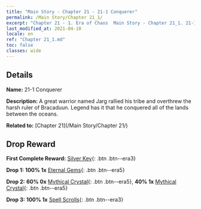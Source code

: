 ```yaml
---
title: "Main Story - Chapter 21 - 21-1 Conquerer"
permalink: /Main Story/Chapter 21_1/
excerpt: "Chapter 21 - 1. Era of Chaos  Main Story - Chapter 21_1. 21-1 Conquerer"
last_modified_at: 2021-04-10
locale: en
ref: "Chapter 21_1.md"
toc: false
classes: wide
---
```


## Details

 **Name:** 21-1 Conquerer

 **Description:** A great warrior named Jarg rallied his tribe and overthrew the harsh ruler of Bracaduun. Legend has it that he conquered all of the lands between the oceans.

 **Related to:** [Chapter 21](/Main Story/Chapter 21/)

## Drop Reward

 **First Complete Reward:** [Silver Key](/Items/con_693/){: .btn .btn--era3}

 **Drop 1:** **100% 1x** [Eternal Gems](/Items/mat_72/){: .btn .btn--era5}

 **Drop 2:** **60% 0x** [Mythical Crystal](/Items/mat_66/){: .btn .btn--era5}, **40% 1x** [Mythical Crystal](/Items/mat_66/){: .btn .btn--era5}

 **Drop 3:** **100% 1x** [Spell Scrolls](/Items/con_694/){: .btn .btn--era3}

